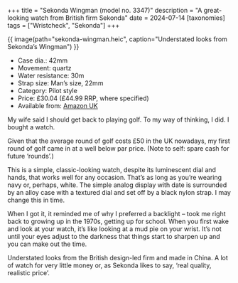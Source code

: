 +++
title = "Sekonda Wingman (model no. 3347)"
description = "A great-looking watch from British firm Sekonda"
date = 2024-07-14
[taxonomies]
tags = ["Wristcheck", "Sekonda"]
+++

{{ image(path="sekonda-wingman.heic", caption="Understated looks from Sekonda’s Wingman") }}

- Case dia.: 42mm
- Movement: quartz
- Water resistance: 30m
- Strap size: Man’s size, 22mm 
- Category: Pilot style
- Price: £30.04 (£44.99 RRP, where specified)
- Available from: [Amazon UK](https://amzn.to/3S1hLjp) 

My wife said I should get back to playing golf. To my way of thinking, I did. I bought a watch. 

Given that the average round of golf costs £50 in the UK nowadays, my first round of golf came in at a well below par price. (Note to self: spare cash for future ‘rounds’.)

This is a simple, classic-looking watch, despite its luminescent dial and hands, that works well for any occasion. That’s as long as you’re wearing navy or, perhaps, white. The simple analog display with date is surrounded by an alloy case with a textured dial and set off by a black nylon strap. I may change this in time.

When I got it, it reminded me of why I preferred a backlight – took me right back to growing up in the 1970s, getting up for school. When you first wake and look at your watch, it’s like looking at a mud pie on your wrist. It’s not until your eyes adjust to the darkness that things start to sharpen up and you can make out the time.

Understated looks from the British design-led firm and made in China. A lot of watch for very little money or, as Sekonda likes to say, ‘real quality, realistic price’.